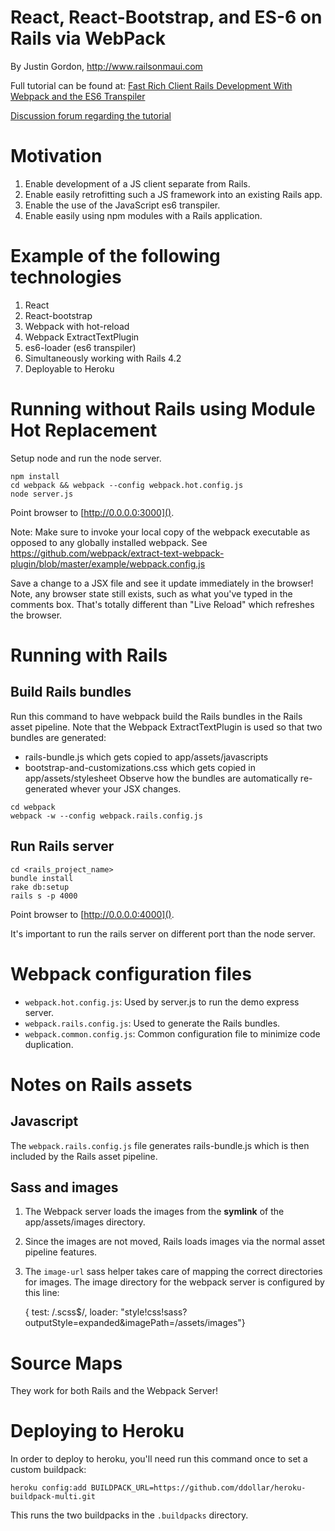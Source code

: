 # React, React-Bootstrap, and ES-6 on Rails via WebPack

By Justin Gordon, http://www.railsonmaui.com

Full tutorial can be found at: [Fast Rich Client Rails Development With Webpack and the ES6 Transpiler](http://www.railsonmaui.com/blog/2014/10/02/integrating-webpack-and-the-es6-transpiler-into-an-existing-rails-project/)

[Discussion forum regarding the tutorial](http://forum.railsonmaui.com/t/fast-rich-client-rails-development-with-webpack-and-the-es6-transpiler/82/10)

# Motivation

1. Enable development of a JS client separate from Rails.
2. Enable easily retrofitting such a JS framework into an existing Rails app.
3. Enable the use of the JavaScript es6 transpiler.
4. Enable easily using npm modules with a Rails application.

# Example of the following technologies

1. React
2. React-bootstrap
3. Webpack with hot-reload
4. Webpack ExtractTextPlugin
4. es6-loader (es6 transpiler)
5. Simultaneously working with Rails 4.2
6. Deployable to Heroku

# Running without Rails using Module Hot Replacement

Setup node and run the node server.

```
npm install
cd webpack && webpack --config webpack.hot.config.js
node server.js
```

Point browser to [http://0.0.0.0:3000]().

Note: Make sure to invoke your local copy of the webpack executable as opposed
to any globally installed webpack.
See https://github.com/webpack/extract-text-webpack-plugin/blob/master/example/webpack.config.js

Save a change to a JSX file and see it update immediately in the browser! Note,
any browser state still exists, such as what you've typed in the comments box.
That's totally different than "Live Reload" which refreshes the browser.

# Running with Rails

## Build Rails bundles
Run this command to have webpack build the Rails bundles in the Rails
asset pipeline.
Note that the Webpack ExtractTextPlugin is used so that two bundles are generated:
- rails-bundle.js which gets copied to app/assets/javascripts
- bootstrap-and-customizations.css which gets copied in app/assets/stylesheet
Observe how the bundles are automatically re-generated whever your JSX changes.

```
cd webpack
webpack -w --config webpack.rails.config.js
```

## Run Rails server

```
cd <rails_project_name>
bundle install
rake db:setup
rails s -p 4000
```
Point browser to [http://0.0.0.0:4000]().

It's important to run the rails server on different port than the node server.

# Webpack configuration files
- `webpack.hot.config.js`: Used by server.js to run the demo express server.
- `webpack.rails.config.js`: Used to generate the Rails bundles.
- `webpack.common.config.js`: Common configuration file to minimize code duplication.

# Notes on Rails assets
## Javascript
The `webpack.rails.config.js` file generates rails-bundle.js which is then included
by the Rails asset pipeline.

## Sass and images
1. The Webpack server loads the images from the **symlink** of the
   app/assets/images directory.
2. Since the images are not moved, Rails loads images via the normal asset
   pipeline features.
3. The `image-url` sass helper takes care of mapping the correct directories for
   images. The image directory for the webpack server is configured by this
   line:

    { test: /\.scss$/, loader: "style!css!sass?outputStyle=expanded&imagePath=/assets/images"}

# Source Maps
They work for both Rails and the Webpack Server!

# Deploying to Heroku

In order to deploy to heroku, you'll need run this command once to set a custom
buildpack:

```
heroku config:add BUILDPACK_URL=https://github.com/ddollar/heroku-buildpack-multi.git
```

This runs the two buildpacks in the `.buildpacks` directory.
